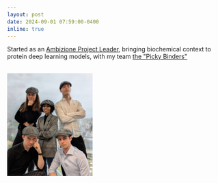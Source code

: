 ```yaml
---
layout: post
date: 2024-09-01 07:59:00-0400
inline: true
---
```


Started as an [Ambizione Project Leader](https://www.biozentrum.unibas.ch/news/detail/two-new-snsf-ambizione-fellows-at-the-biozentrum), bringing biochemical context to protein deep learning models, with my team [the "Picky Binders"](https://www.biozentrum.unibas.ch/research/research-groups/project-leaders-a-z/overview/unit/research-group-durairaj-j)


<br>
<img src="assets/img/picky_binders.png" width="200"/>